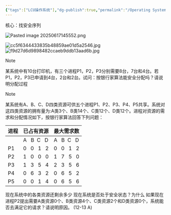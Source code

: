 ```yaml
---
{"tags":["LCU操作系统"],"dg-publish":true,"permalink":"/Operating System/LCU Operating System/专题三：银行家算法避免死锁大题/","dgPassFrontmatter":true,"noteIcon":"","created":"2025-06-17T14:42:31.416+08:00","updated":"2025-06-17T15:46:05.843+08:00"}
---
```




核心：找安全序列

![Pasted image 20250617145552.png](/img/user/accessory/Pasted%20image%2020250617145552.png)

![cc5f6344433835b48859ae01d5a2546.jpg](/img/user/accessory/cc5f6344433835b48859ae01d5a2546.jpg)
![f9d27d6d9898482ccaeb9ddb13aad6b.jpg](/img/user/accessory/f9d27d6d9898482ccaeb9ddb13aad6b.jpg)

> [!note]
> 某系统中有10台打印机，有三个进程P1，P2，P3分别需要8台，7台和4台。若P1，P2，P3已申请到4台，2台和2台。试问：按银行家算法能安全分配吗？请说明分配过程




> [!note]
> 某系统有A、B、C、D四类资源可供五个进程P1、P2、P3、P4、P5共享。系统对这四类资源的拥有量为:A类3个、B类14个、C类12个、D类12个。进程对资源的需求和分配情况如下，按银行家算法回答下列问题：
> 
> | 进程           | 已占有资源         | 最大需求数         |
> | ------------ | ------------- | ------------- |
> |  | A   B  C   D  |A   B  C   D|
> | P1           | 0   0   1   2 | 0   0   1   2 |
> | P2           | 1   0   0   0 | 1   7   5   0 |
> | P3           | 1   3   5   4 | 2   3   5   6 |
> | P4           | 0   6   3   2 | 0   6   5   2 |
> | P5           | 0   0   1   4 | 0   6   5   6 |
> 现在系统中的各类资源还剩余多少
> 现在系统是否处于安全状态？为什么
> 如果现在进程P2提出需要A类资源0个、B类资源4个、C类资源2个和D类资源0个，系统能否去满足它的请求？请说明原因。
> (12-13 A)
